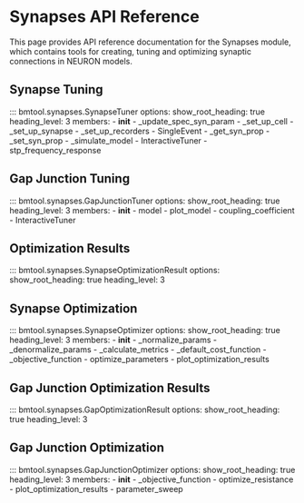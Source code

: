 # Synapses API Reference

This page provides API reference documentation for the Synapses module, which contains tools for creating, tuning and optimizing synaptic connections in NEURON models.

## Synapse Tuning

::: bmtool.synapses.SynapseTuner
    options:
      show_root_heading: true
      heading_level: 3
      members:
        - __init__
        - _update_spec_syn_param
        - _set_up_cell
        - _set_up_synapse
        - _set_up_recorders
        - SingleEvent
        - _get_syn_prop
        - _set_syn_prop
        - _simulate_model
        - InteractiveTuner
        - stp_frequency_response

## Gap Junction Tuning

::: bmtool.synapses.GapJunctionTuner
    options:
      show_root_heading: true
      heading_level: 3
      members:
        - __init__
        - model
        - plot_model
        - coupling_coefficient
        - InteractiveTuner

## Optimization Results

::: bmtool.synapses.SynapseOptimizationResult
    options:
      show_root_heading: true
      heading_level: 3

## Synapse Optimization

::: bmtool.synapses.SynapseOptimizer
    options:
      show_root_heading: true
      heading_level: 3
      members:
        - __init__
        - _normalize_params
        - _denormalize_params
        - _calculate_metrics
        - _default_cost_function
        - _objective_function
        - optimize_parameters
        - plot_optimization_results

## Gap Junction Optimization Results

::: bmtool.synapses.GapOptimizationResult
    options:
      show_root_heading: true
      heading_level: 3

## Gap Junction Optimization

::: bmtool.synapses.GapJunctionOptimizer
    options:
      show_root_heading: true
      heading_level: 3
      members:
        - __init__
        - _objective_function
        - optimize_resistance
        - plot_optimization_results
        - parameter_sweep
